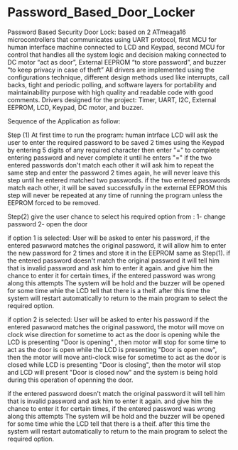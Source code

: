 # Password_Based_Door_Locker
Password Based Security Door Lock: 
based on 2 ATmeaga16 microcontrollers that communicates using UART protocol, first MCU for human interface machine connected to LCD and Keypad, second MCU for control that handles all the system logic and decision making connected to DC motor “act as door”, External EEPROM “to store password”, and buzzer “to keep privacy in case of theft”
All drivers are implemented using the configurations technique, different design methods used like interrupts, call backs, tight and periodic polling, and software layers for portability and maintainability purpose with high quality and readable code with good comments. 
Drivers designed for the project: Timer, UART, I2C, External EEPROM, LCD, Keypad, DC motor, and buzzer.

Sequence of the Application as follow:

Step (1)
At first time to run the program:
human intrface LCD will ask the user to enter the required password to be saved 2 times using the Keypad
by entering 5 digits of any required character then enter "=" to complete entering password and
never complete it until he enters "="
if the two entered passwords don't match each other it will ask him to repeat the same step 
and enter the password 2 times again, he will never leave this step until he entered matched two passwords.
if the two entered passwords match each other, it will be saved successfully in the external EEPROM 
this step will never be repeated at any time of running the program unless the EEPROM forced to be removed.

Step(2) 
give the user chance to select his required option from :
1- change password
2- open the door 

if option 1 is selected:
User will be asked to enter his password,
if the entered paswword matches the original password, it will allow him to enter the new password 
for 2 times and store it in the EEPROM same as Step(1).
if the entered password doesn't match the original password
it will tell him that is invalid password and ask him to enter it again.
and give him the chance to enter it for certain times, if the entered password was wrong along this attempts
The system will be hold and the buzzer will be opened for some time whie the LCD tell that there is a theif.
after this time the system will restart automatically to return to the main program to select the required option. 


if option 2 is selected:
User will be asked to enter his password 
if the entered paswword matches the original password, the motor will move on clock wise direction for sometime
to act as the door is opening while the LCD is presenting "Door is opening" , then motor will stop for some time to act 
as the door is open while the LCD is presenting "Door is open now", then the motor will move anti-clock wise for sometime
to act as the door is closed while LCD is presenting "Door is closing", then the motor will stop and LCD will present "Door is closed now"
and the system is being hold during this operation of openning the door.

if the entered password doesn't match the original password
it will tell him that is invalid password and ask him to enter it again.
and give him the chance to enter it for certain times, if the entered password was wrong along this attempts
The system will be hold and the buzzer will be opened for some time whie the LCD tell that there is a theif.
after this time the system will restart automatically to return to the main program to select the required option. 


